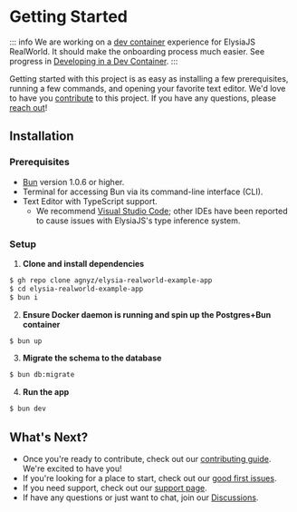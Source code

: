 # Getting Started

::: info
We are working on a [dev container](https://code.visualstudio.com/docs/remote/containers) experience for ElysiaJS RealWorld. It should make the onboarding process much easier. See progress in [Developing in a Dev Container](./dev-container.md).
:::

Getting started with this project is as easy as installing a few prerequisites, running a few commands, and opening your favorite text editor. We'd love to have you [contribute](https://github.com/agnyz/elysia-realworld-example-app/blob/main/CONTRIBUTING.md) to this project. If you have any questions, please [reach out](
  https://github.com/agnyz/elysia-realworld-example-app/discussions
)!

## Installation

### Prerequisites

* [Bun](https://bun.sh/) version 1.0.6 or higher.
* Terminal for accessing Bun via its command-line interface (CLI).
* Text Editor with TypeScript support.
  * We recommend [Visual Studio Code](https://code.visualstudio.com/); other IDEs have been reported to cause issues with ElysiaJS's type inference system.

### Setup

1. **Clone and install dependencies**

  ```sh
  $ gh repo clone agnyz/elysia-realworld-example-app
  $ cd elysia-realworld-example-app
  $ bun i
  ```

2. **Ensure Docker daemon is running and spin up the Postgres+Bun container**

  ```sh
  $ bun up
  ```
3. **Migrate the schema to the database**

  ```sh
  $ bun db:migrate
  ```

4. **Run the app**

  ```sh
  $ bun dev
  ```

## What's Next?

* Once you're ready to contribute, check out our [contributing guide](https://github.com/agnyz/elysia-realworld-example-app/blob/main/CONTRIBUTING.md). We're excited to have you!
* If you're looking for a place to start, check out our [good first issues](https://github.com/agnyz/elysia-realworld-example-app/issues?q=is%3Aopen+is%3Aissue+label%3A%22good+first+issue%22).
* If you need support, check out our [support page](https://github.com/agnyz/elysia-realworld-example-app/blob/main/SUPPORT.md).
* If have any questions or just want to chat, join our [Discussions](https://github.com/agnyz/elysia-realworld-example-app/discussions).